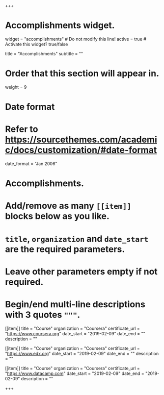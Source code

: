 +++
# Accomplishments widget.
widget = "accomplishments"  # Do not modify this line!
active = true  # Activate this widget? true/false

title = "Accomplish&shy;ments"
subtitle = ""

# Order that this section will appear in.
weight = 9

# Date format
#   Refer to https://sourcethemes.com/academic/docs/customization/#date-format
date_format = "Jan 2006"

# Accomplishments.
#   Add/remove as many `[[item]]` blocks below as you like.
#   `title`, `organization` and `date_start` are the required parameters.
#   Leave other parameters empty if not required.
#   Begin/end multi-line descriptions with 3 quotes `"""`.

[[item]]
  title = "Course"
  organization = "Coursera"
  certificate_url = "https://www.coursera.org"
  date_start = "2019-02-09"
  date_end = ""
  description = ""

[[item]]
  title = "Course"
  organization = "Coursera"
  certificate_url = "https://www.edx.org"
  date_start = "2019-02-09"
  date_end = ""
  description = ""
  
[[item]]
  title = "Course"
  organization = "Coursera"
  certificate_url = "https://www.datacamp.com"
  date_start = "2019-02-09"
  date_end = "2019-02-09"
  description = ""

+++
